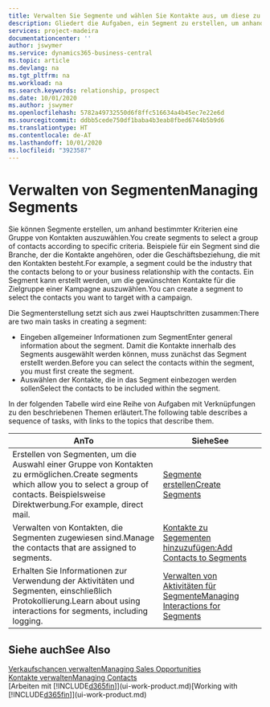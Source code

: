 ```yaml
---
title: Verwalten Sie Segmente und wählen Sie Kontakte aus, um diese zu berücksichtigen| Microsoft Docs
description: Gliedert die Aufgaben, ein Segment zu erstellen, um anhand bestimmter Kriterien eine Gruppe von Kontakten auszuwählen, zum Beispiel Kontakte in einer Branche, die Sie anvisieren möchten.
services: project-madeira
documentationcenter: ''
author: jswymer
ms.service: dynamics365-business-central
ms.topic: article
ms.devlang: na
ms.tgt_pltfrm: na
ms.workload: na
ms.search.keywords: relationship, prospect
ms.date: 10/01/2020
ms.author: jswymer
ms.openlocfilehash: 5782a49732550d6f8ffc516634a4b45ec7e22e6d
ms.sourcegitcommit: ddbb5cede750df1baba4b3eab8fbed6744b5b9d6
ms.translationtype: HT
ms.contentlocale: de-AT
ms.lasthandoff: 10/01/2020
ms.locfileid: "3923587"
---
```

# <a name="managing-segments"></a><span data-ttu-id="220b3-103">Verwalten von Segmenten</span><span class="sxs-lookup"><span data-stu-id="220b3-103">Managing Segments</span></span>
<span data-ttu-id="220b3-104">Sie können Segmente erstellen, um anhand bestimmter Kriterien eine Gruppe von Kontakten auszuwählen.</span><span class="sxs-lookup"><span data-stu-id="220b3-104">You create segments to select a group of contacts according to specific criteria.</span></span> <span data-ttu-id="220b3-105">Beispiele für ein Segment sind die Branche, der die Kontakte angehören, oder die Geschäftsbeziehung, die mit den Kontakten besteht.</span><span class="sxs-lookup"><span data-stu-id="220b3-105">For example, a segment could be the industry that the contacts belong to or your business relationship with the contacts.</span></span> <span data-ttu-id="220b3-106">Ein Segment kann erstellt werden, um die gewünschten Kontakte für die Zielgruppe einer Kampagne auszuwählen.</span><span class="sxs-lookup"><span data-stu-id="220b3-106">You can create a segment to select the contacts you want to target with a campaign.</span></span>

<span data-ttu-id="220b3-107">Die Segmenterstellung setzt sich aus zwei Hauptschritten zusammen:</span><span class="sxs-lookup"><span data-stu-id="220b3-107">There are two main tasks in creating a segment:</span></span>

* <span data-ttu-id="220b3-108">Eingeben allgemeiner Informationen zum Segment</span><span class="sxs-lookup"><span data-stu-id="220b3-108">Enter general information about the segment.</span></span> <span data-ttu-id="220b3-109">Damit die Kontakte innerhalb des Segments ausgewählt werden können, muss zunächst das Segment erstellt werden.</span><span class="sxs-lookup"><span data-stu-id="220b3-109">Before you can select the contacts within the segment, you must first create the segment.</span></span>
* <span data-ttu-id="220b3-110">Auswählen der Kontakte, die in das Segment einbezogen werden sollen</span><span class="sxs-lookup"><span data-stu-id="220b3-110">Select the contacts to be included within the segment.</span></span>

<span data-ttu-id="220b3-111">In der folgenden Tabelle wird eine Reihe von Aufgaben mit Verknüpfungen zu den beschriebenen Themen erläutert.</span><span class="sxs-lookup"><span data-stu-id="220b3-111">The following table describes a sequence of tasks, with links to the topics that describe them.</span></span>

| <span data-ttu-id="220b3-112">An</span><span class="sxs-lookup"><span data-stu-id="220b3-112">To</span></span> | <span data-ttu-id="220b3-113">Siehe</span><span class="sxs-lookup"><span data-stu-id="220b3-113">See</span></span> |
| --- | --- |
| <span data-ttu-id="220b3-114">Erstellen von Segmenten, um die Auswahl einer Gruppe von Kontakten zu ermöglichen.</span><span class="sxs-lookup"><span data-stu-id="220b3-114">Create segments which allow you to select a group of contacts.</span></span> <span data-ttu-id="220b3-115">Beispielsweise Direktwerbung.</span><span class="sxs-lookup"><span data-stu-id="220b3-115">For example, direct mail.</span></span> |[<span data-ttu-id="220b3-116">Segmente erstellen</span><span class="sxs-lookup"><span data-stu-id="220b3-116">Create Segments</span></span>](marketing-how-create-segment.md) |
| <span data-ttu-id="220b3-117">Verwalten von Kontakten, die Segmenten zugewiesen sind.</span><span class="sxs-lookup"><span data-stu-id="220b3-117">Manage the contacts that are assigned to segments.</span></span> |[<span data-ttu-id="220b3-118">Kontakte zu Segementen hinzuzufügen:</span><span class="sxs-lookup"><span data-stu-id="220b3-118">Add Contacts to Segments</span></span>](marketing-add-contact-segment.md) |
| <span data-ttu-id="220b3-119">Erhalten Sie Informationen zur Verwendung der Aktivitäten und Segmenten, einschließlich Protokollierung.</span><span class="sxs-lookup"><span data-stu-id="220b3-119">Learn about using interactions for segments, including logging.</span></span> |[<span data-ttu-id="220b3-120">Verwalten von Aktivitäten für Segmente</span><span class="sxs-lookup"><span data-stu-id="220b3-120">Managing Interactions for Segments</span></span>](marketing-interaction-segments.md) |

## <a name="see-also"></a><span data-ttu-id="220b3-121">Siehe auch</span><span class="sxs-lookup"><span data-stu-id="220b3-121">See Also</span></span>
[<span data-ttu-id="220b3-122">Verkaufschancen verwalten</span><span class="sxs-lookup"><span data-stu-id="220b3-122">Managing Sales Opportunities</span></span>](marketing-manage-sales-opportunities.md)  
[<span data-ttu-id="220b3-123">Kontakte verwalten</span><span class="sxs-lookup"><span data-stu-id="220b3-123">Managing Contacts</span></span>](marketing-contacts.md)  
<span data-ttu-id="220b3-124">[Arbeiten mit [!INCLUDE[d365fin](includes/d365fin_md.md)]](ui-work-product.md)</span><span class="sxs-lookup"><span data-stu-id="220b3-124">[Working with [!INCLUDE[d365fin](includes/d365fin_md.md)]](ui-work-product.md)</span></span>
